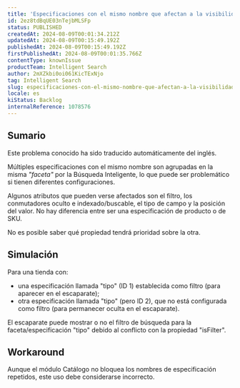 ```yaml
---
title: 'Especificaciones con el mismo nombre que afectan a la visibilidad del filtro en la Búsqueda Inteligente'
id: 2ez8tdBqUE03nTejbMLSFp
status: PUBLISHED
createdAt: 2024-08-09T00:01:34.212Z
updatedAt: 2024-08-09T00:15:49.192Z
publishedAt: 2024-08-09T00:15:49.192Z
firstPublishedAt: 2024-08-09T00:01:35.766Z
contentType: knownIssue
productTeam: Intelligent Search
author: 2mXZkbi0oi061KicTExNjo
tag: Intelligent Search
slug: especificaciones-con-el-mismo-nombre-que-afectan-a-la-visibilidad-del-filtro-en-la-busqueda-inteligente
locale: es
kiStatus: Backlog
internalReference: 1078576
---
```


## Sumario

<div class="alert alert-info">
  <p>Este problema conocido ha sido traducido automáticamente del inglés.</p>
</div>


Múltiples especificaciones con el mismo nombre son agrupadas en la misma _"faceta"_ por la Búsqueda Inteligente, lo que puede ser problemático si tienen diferentes configuraciones.

Algunos atributos que pueden verse afectados son el filtro, los conmutadores oculto e indexado/buscable, el tipo de campo y la posición del valor. No hay diferencia entre ser una especificación de producto o de SKU.

No es posible saber qué propiedad tendrá prioridad sobre la otra.


##

## Simulación


Para una tienda con:
- una especificación llamada "tipo" (ID 1) establecida como filtro (para aparecer en el escaparate);
- otra especificación llamada "tipo" (pero ID 2), que no está configurada como filtro (para permanecer oculta en el escaparate).

El escaparate puede mostrar o no el filtro de búsqueda para la faceta/especificación "tipo" debido al conflicto con la propiedad "isFilter".



## Workaround


Aunque el módulo Catálogo no bloquea los nombres de especificación repetidos, este uso debe considerarse incorrecto.




